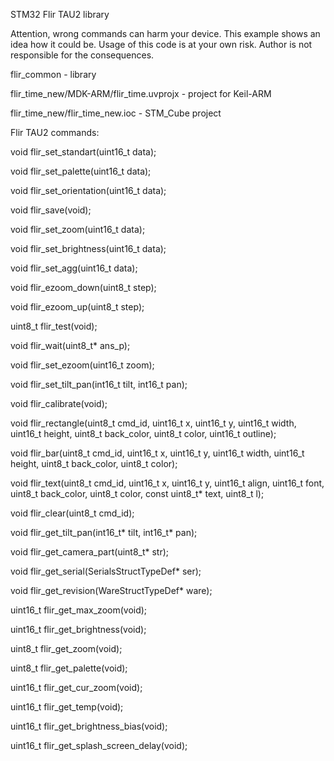 STM32 Flir TAU2 library

Attention, wrong commands can harm your device.
This example shows an idea how it could be. 
Usage of this code is at your own risk.
Author is not responsible for the consequences.

flir_common - library

flir_time_new/MDK-ARM/flir_time.uvprojx - project for Keil-ARM

flir_time_new/flir_time_new.ioc - STM_Cube project


Flir TAU2 commands:

void flir_set_standart(uint16_t data);

void flir_set_palette(uint16_t data);

void flir_set_orientation(uint16_t data);

void flir_save(void);

void flir_set_zoom(uint16_t data);

void flir_set_brightness(uint16_t data);

void flir_set_agg(uint16_t data);

void flir_ezoom_down(uint8_t step);

void flir_ezoom_up(uint8_t step);

uint8_t flir_test(void);

void flir_wait(uint8_t* ans_p);

void flir_set_ezoom(uint16_t zoom);

void flir_set_tilt_pan(int16_t tilt, int16_t pan);

void flir_calibrate(void);

void flir_rectangle(uint8_t cmd_id, uint16_t x, 
	                  uint16_t y, uint16_t width, uint16_t height, uint8_t back_color, uint8_t color, uint16_t outline);
			  
void flir_bar(uint8_t cmd_id, uint16_t x, 
	            uint16_t y, uint16_t width, uint16_t height, uint8_t back_color, uint8_t color);
		    
void flir_text(uint8_t cmd_id, uint16_t x, 
	            uint16_t y, uint16_t align, uint16_t font, uint8_t back_color, uint8_t color, const uint8_t* text, uint8_t l);
		    
void flir_clear(uint8_t cmd_id);

void flir_get_tilt_pan(int16_t* tilt, int16_t* pan);

void flir_get_camera_part(uint8_t* str);

void flir_get_serial(SerialsStructTypeDef* ser);

void flir_get_revision(WareStructTypeDef* ware);

uint16_t flir_get_max_zoom(void);

uint16_t flir_get_brightness(void);

uint8_t flir_get_zoom(void);

uint8_t flir_get_palette(void);

uint16_t flir_get_cur_zoom(void);

uint16_t flir_get_temp(void);

uint16_t flir_get_brightness_bias(void);

uint16_t flir_get_splash_screen_delay(void);



